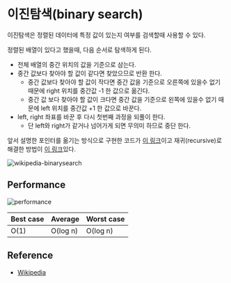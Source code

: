 # 이진탐색(binary search)

이진탐색은 정렬된 데이터에 특정 값이 있는지 여부를 검색할때 사용할 수 있다.

정렬된 배열이 있다고 했을때, 다음 순서로 탐색하게 된다.

- 전체 배열의 중간 위치의 값을 기준으로 삼는다.
- 중간 값보다 찾아야 할 값이 같다면 찾았으므로 반환 한다.  
  - 중간 값보다 찾아야 할 값이 작다면 중간 값을 기준으로 오른쪽에 있을수 없기 때문에 right 위치를 중간값 -1 한 값으로 옮긴다.  
  - 중간 값 보다 찾아야 할 값이 크다면 중간 값을 기준으로 왼쪽에 있을수 없기 때문에 left 위치를 중간값 +1 한 값으로 바꾼다.
- left, right 좌표를 바꾼 후 다시 첫번째 과정을 되풀이 한다.
  - 단 left와 right가 같거나 넘어가게 되면 무의미 하므로 중단 한다.

앞서 설명한 포인터를 옮기는 방식으로 구현한 코드가 [이 링크](./index.js)이고 재귀(recursive)로 해결한 방법이 [이 링크](./use_recursive.js)있다.  

![wikipedia-binarysearch](../img/binary_search_default.png)

## Performance

![performance](../img/comparison_computational_complexity.png)

Best case | Average | Worst case 
--------- | -------- | ---------
O(1)      | O(log n) | O(log n)


## Reference
- [Wikipedia](https://en.wikipedia.org/wiki/Binary_search_algorithm)
